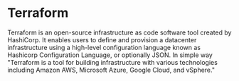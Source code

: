 # Terraform
Terraform is an open-source infrastructure as code software tool created by HashiCorp. 
It enables users to define and provision a datacenter infrastructure using a high-level configuration language known as Hashicorp Configuration Language, or optionally JSON.
In simple way "Terraform is a tool for building infrastructure with various technologies including Amazon AWS, Microsoft Azure, Google Cloud, and vSphere."

